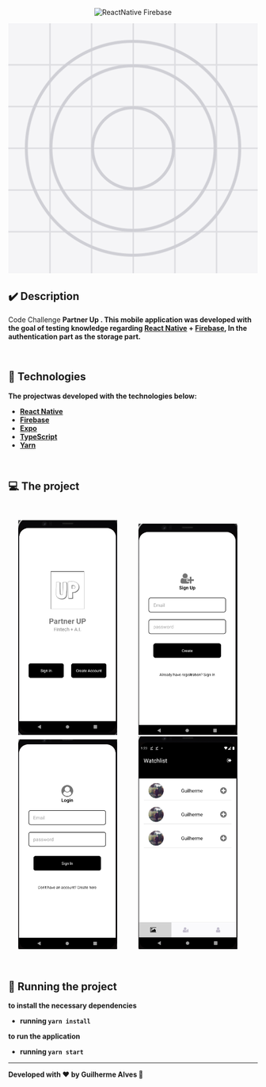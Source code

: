 <p align="center">
 <img src="https://img.shields.io/static/v1?label=PRs&message=welcome&color=15C3D6&labelColor=000000" alt="ReactNative Firebase" />

</p>

<p align="center">
  <img src= "/assets/icon.png"
  width="701" heigth="701"><br>
</p>

## ✔️ Description

Code Challenge <b> Partner Up <b>. This mobile application was developed with the goal of testing knowledge regarding [React Native](https://reactnative.dev/) +
[Firebase](https://firebase.google.com/?hl=pt), In the authentication part as the storage part.

<br>

## 🚀 Technologies

The projectwas developed with the technologies below:

- [React Native](https://facebook.github.io/react-native/)
- [Firebase](https://firebase.google.com/?hl=pt)
- [Expo](https://expo.io/)
- [TypeScript](https://www.typescriptlang.org/)
- [Yarn](https://yarnpkg.com/)

<br>

## 💻 The project

<br> 
<p float="center">
  <img src="/assets/landing.png" width="200" hspace="20" /> 
  <img src="/assets/login.png" width="200" hspace="20"/>
  <img src="/assets/create.png" width="200" hspace="20"/> 
  <img src="/assets/home.png" width="200"hspace="20"/>
</p>

<br>

## 🔖 Running the project

to install the necessary dependencies

- running `yarn install`

to run the application

- running `yarn start`

---

Developed with ♥ by Guilherme Alves :wave:
